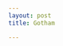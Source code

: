 ```yaml
---
layout: post
title: Gotham

---
```

<amp-img width="4032" height="3024" layout="responsive" src="{{ site.url }}/assets/images/2017-09-15-gotham.jpg"></amp-img>
